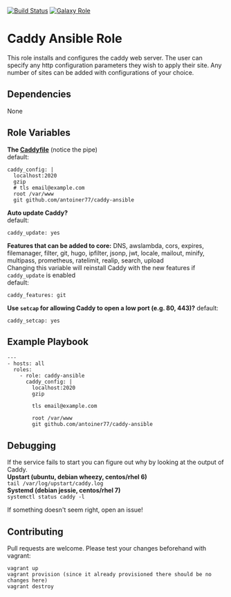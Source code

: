[![Build Status](https://travis-ci.org/antoiner77/caddy-ansible.svg?branch=master)](https://travis-ci.org/antoiner77/caddy-ansible)
[![Galaxy Role](https://img.shields.io/badge/ansible--galaxy-caddy-blue.svg)](https://galaxy.ansible.com/antoiner77/caddy/)

Caddy Ansible Role
=========

This role installs and configures the caddy web server. The user can specify any http configuration parameters they wish to apply their site. Any number of sites can be added with configurations of your choice.

Dependencies
------------
None

Role Variables
--------------

**The [Caddyfile](https://caddyserver.com/docs/caddyfile)** (notice the pipe)<br>
default:
```
caddy_config: |
  localhost:2020
  gzip
  # tls email@example.com
  root /var/www
  git github.com/antoiner77/caddy-ansible
```
**Auto update Caddy?**<br>
default:
```
caddy_update: yes
```
**Features that can be added to core:** DNS, awslambda, cors, expires, filemanager, filter, git, hugo, ipfilter, jsonp, jwt, locale, mailout, minify, multipass, prometheus, ratelimit, realip, search, upload<br>
Changing this variable will reinstall Caddy with the new features if `caddy_update` is enabled<br>
default:
```
caddy_features: git
```
**Use `setcap` for allowing Caddy to open a low port (e.g. 80, 443)?**
default:
```
caddy_setcap: yes
```

Example Playbook
----------------
```
---
- hosts: all
  roles:
    - role: caddy-ansible
      caddy_config: |
        localhost:2020
        gzip

        tls email@example.com

        root /var/www
        git github.com/antoiner77/caddy-ansible
```

Debugging
---------
If the service fails to start you can figure out why by looking at the output of Caddy.<br>
**Upstart (ubuntu, debian wheezy, centos/rhel 6)**<br>
`tail /var/log/upstart/caddy.log`<br>
**Systemd (debian jessie, centos/rhel 7)**<br>
`systemctl status caddy -l`

If something doesn't seem right, open an issue!

Contributing
------------
Pull requests are welcome. Please test your changes beforehand with vagrant:
```
vagrant up
vagrant provision (since it already provisioned there should be no changes here)
vagrant destroy
```

